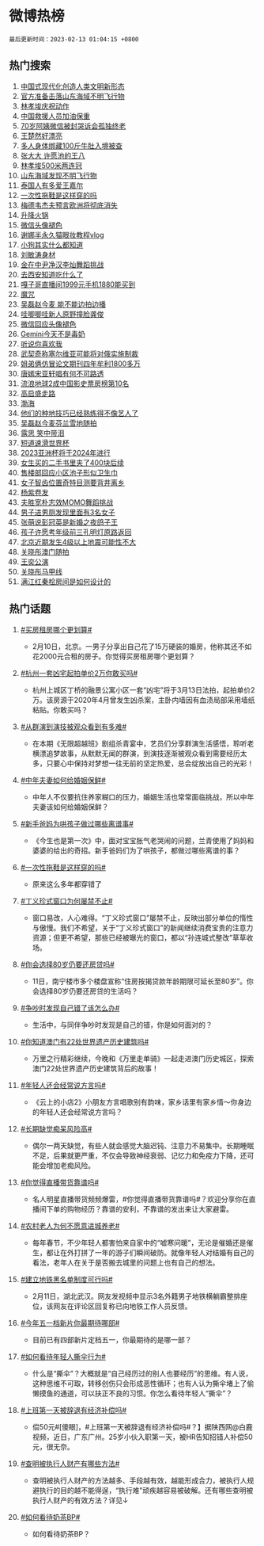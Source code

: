 # 微博热榜

`最后更新时间：2023-02-13 01:04:15 +0800`

## 热门搜索

1. [中国式现代化创造人类文明新形态](https://m.weibo.cn/search?containerid=100103type%3D1%26t%3D10%26q%3D%23%E4%B8%AD%E5%9B%BD%E5%BC%8F%E7%8E%B0%E4%BB%A3%E5%8C%96%E5%88%9B%E9%80%A0%E4%BA%BA%E7%B1%BB%E6%96%87%E6%98%8E%E6%96%B0%E5%BD%A2%E6%80%81%23&stream_entry_id=51&isnewpage=1&extparam=seat%3D1%26c_type%3D51%26stream_entry_id%3D51%26cate%3D10103%26dgr%3D0%26filter_type%3Drealtimehot%26pos%3D0%26display_time%3D1676221453%26pre_seqid%3D16762214539130438616284&luicode=10000011&lfid=106003type%253D25%2526t%253D3%2526disable_hot%253D1%2526filter_type%253Drealtimehot)
1. [官方准备击落山东海域不明飞行物](https://m.weibo.cn/search?containerid=100103type%3D1%26t%3D10%26q%3D%23%E5%AE%98%E6%96%B9%E5%87%86%E5%A4%87%E5%87%BB%E8%90%BD%E5%B1%B1%E4%B8%9C%E6%B5%B7%E5%9F%9F%E4%B8%8D%E6%98%8E%E9%A3%9E%E8%A1%8C%E7%89%A9%23&stream_entry_id=31&isnewpage=1&extparam=seat%3D1%26c_type%3D31%26lcate%3D5001%26cate%3D5001%26dgr%3D0%26filter_type%3Drealtimehot%26flag%3D2%26realpos%3D1%26q%3D%2523%25E5%25AE%2598%25E6%2596%25B9%25E5%2587%2586%25E5%25A4%2587%25E5%2587%25BB%25E8%2590%25BD%25E5%25B1%25B1%25E4%25B8%259C%25E6%25B5%25B7%25E5%259F%259F%25E4%25B8%258D%25E6%2598%258E%25E9%25A3%259E%25E8%25A1%258C%25E7%2589%25A9%2523%26pos%3D0%26stream_entry_id%3D31%26band_rank%3D1%26display_time%3D1676221453%26pre_seqid%3D16762214539130438616284&luicode=10000011&lfid=106003type%253D25%2526t%253D3%2526disable_hot%253D1%2526filter_type%253Drealtimehot)
1. [林孝埈庆祝动作](https://m.weibo.cn/search?containerid=100103type%3D1%26t%3D10%26q%3D%23%E6%9E%97%E5%AD%9D%E5%9F%88%E5%BA%86%E7%A5%9D%E5%8A%A8%E4%BD%9C%23&stream_entry_id=31&isnewpage=1&extparam=seat%3D1%26c_type%3D31%26lcate%3D5001%26cate%3D5001%26dgr%3D0%26filter_type%3Drealtimehot%26flag%3D0%26realpos%3D2%26q%3D%2523%25E6%259E%2597%25E5%25AD%259D%25E5%259F%2588%25E5%25BA%2586%25E7%25A5%259D%25E5%258A%25A8%25E4%25BD%259C%2523%26pos%3D1%26stream_entry_id%3D31%26band_rank%3D2%26display_time%3D1676221453%26pre_seqid%3D16762214539130438616284&luicode=10000011&lfid=106003type%253D25%2526t%253D3%2526disable_hot%253D1%2526filter_type%253Drealtimehot)
1. [中国救援人员加油保重](https://m.weibo.cn/search?containerid=100103type%3D1%26t%3D10%26q%3D%23%E4%B8%AD%E5%9B%BD%E6%95%91%E6%8F%B4%E4%BA%BA%E5%91%98%E5%8A%A0%E6%B2%B9%E4%BF%9D%E9%87%8D%23&stream_entry_id=31&isnewpage=1&extparam=seat%3D1%26c_type%3D31%26lcate%3D5001%26cate%3D5001%26dgr%3D0%26filter_type%3Drealtimehot%26flag%3D0%26realpos%3D3%26q%3D%2523%25E4%25B8%25AD%25E5%259B%25BD%25E6%2595%2591%25E6%258F%25B4%25E4%25BA%25BA%25E5%2591%2598%25E5%258A%25A0%25E6%25B2%25B9%25E4%25BF%259D%25E9%2587%258D%2523%26pos%3D2%26stream_entry_id%3D31%26band_rank%3D3%26display_time%3D1676221453%26pre_seqid%3D16762214539130438616284&luicode=10000011&lfid=106003type%253D25%2526t%253D3%2526disable_hot%253D1%2526filter_type%253Drealtimehot)
1. [70岁阿姨微信被封哭诉会孤独终老](https://m.weibo.cn/search?containerid=100103type%3D1%26t%3D10%26q%3D%2370%E5%B2%81%E9%98%BF%E5%A7%A8%E5%BE%AE%E4%BF%A1%E8%A2%AB%E5%B0%81%E5%93%AD%E8%AF%89%E4%BC%9A%E5%AD%A4%E7%8B%AC%E7%BB%88%E8%80%81%23&stream_entry_id=31&isnewpage=1&extparam=seat%3D1%26c_type%3D31%26lcate%3D5001%26cate%3D5001%26dgr%3D0%26filter_type%3Drealtimehot%26flag%3D2%26realpos%3D4%26q%3D%252370%25E5%25B2%2581%25E9%2598%25BF%25E5%25A7%25A8%25E5%25BE%25AE%25E4%25BF%25A1%25E8%25A2%25AB%25E5%25B0%2581%25E5%2593%25AD%25E8%25AF%2589%25E4%25BC%259A%25E5%25AD%25A4%25E7%258B%25AC%25E7%25BB%2588%25E8%2580%2581%2523%26pos%3D3%26stream_entry_id%3D31%26band_rank%3D4%26display_time%3D1676221453%26pre_seqid%3D16762214539130438616284&luicode=10000011&lfid=106003type%253D25%2526t%253D3%2526disable_hot%253D1%2526filter_type%253Drealtimehot)
1. [王楚然好漂亮](https://m.weibo.cn/search?containerid=100103type%3D1%26t%3D10%26q%3D%E7%8E%8B%E6%A5%9A%E7%84%B6%E5%A5%BD%E6%BC%82%E4%BA%AE&stream_entry_id=31&isnewpage=1&extparam=seat%3D1%26c_type%3D31%26lcate%3D5001%26cate%3D5001%26dgr%3D0%26filter_type%3Drealtimehot%26flag%3D0%26realpos%3D5%26q%3D%25E7%258E%258B%25E6%25A5%259A%25E7%2584%25B6%25E5%25A5%25BD%25E6%25BC%2582%25E4%25BA%25AE%26pos%3D4%26stream_entry_id%3D31%26band_rank%3D5%26display_time%3D1676221453%26pre_seqid%3D16762214539130438616284&luicode=10000011&lfid=106003type%253D25%2526t%253D3%2526disable_hot%253D1%2526filter_type%253Drealtimehot)
1. [多人身体绑藏100斤牛肚入境被查](https://m.weibo.cn/search?containerid=100103type%3D1%26t%3D10%26q%3D%23%E5%A4%9A%E4%BA%BA%E8%BA%AB%E4%BD%93%E7%BB%91%E8%97%8F100%E6%96%A4%E7%89%9B%E8%82%9A%E5%85%A5%E5%A2%83%E8%A2%AB%E6%9F%A5%23&stream_entry_id=31&isnewpage=1&extparam=seat%3D1%26c_type%3D31%26lcate%3D5001%26cate%3D5001%26dgr%3D0%26filter_type%3Drealtimehot%26flag%3D2%26realpos%3D6%26q%3D%2523%25E5%25A4%259A%25E4%25BA%25BA%25E8%25BA%25AB%25E4%25BD%2593%25E7%25BB%2591%25E8%2597%258F100%25E6%2596%25A4%25E7%2589%259B%25E8%2582%259A%25E5%2585%25A5%25E5%25A2%2583%25E8%25A2%25AB%25E6%259F%25A5%2523%26pos%3D5%26stream_entry_id%3D31%26band_rank%3D6%26display_time%3D1676221453%26pre_seqid%3D16762214539130438616284&luicode=10000011&lfid=106003type%253D25%2526t%253D3%2526disable_hot%253D1%2526filter_type%253Drealtimehot)
1. [张大大 许愿池的王八](https://m.weibo.cn/search?containerid=100103type%3D1%26t%3D10%26q%3D%E5%BC%A0%E5%A4%A7%E5%A4%A7+%E8%AE%B8%E6%84%BF%E6%B1%A0%E7%9A%84%E7%8E%8B%E5%85%AB&stream_entry_id=31&isnewpage=1&extparam=seat%3D1%26c_type%3D31%26lcate%3D5001%26cate%3D5001%26dgr%3D0%26filter_type%3Drealtimehot%26flag%3D0%26realpos%3D7%26q%3D%25E5%25BC%25A0%25E5%25A4%25A7%25E5%25A4%25A7%2520%25E8%25AE%25B8%25E6%2584%25BF%25E6%25B1%25A0%25E7%259A%2584%25E7%258E%258B%25E5%2585%25AB%26pos%3D6%26stream_entry_id%3D31%26band_rank%3D7%26display_time%3D1676221453%26pre_seqid%3D16762214539130438616284&luicode=10000011&lfid=106003type%253D25%2526t%253D3%2526disable_hot%253D1%2526filter_type%253Drealtimehot)
1. [林孝埈500米两连冠](https://m.weibo.cn/search?containerid=100103type%3D1%26t%3D10%26q%3D%23%E6%9E%97%E5%AD%9D%E5%9F%88500%E7%B1%B3%E4%B8%A4%E8%BF%9E%E5%86%A0%23&stream_entry_id=31&isnewpage=1&extparam=seat%3D1%26c_type%3D31%26lcate%3D5001%26cate%3D5001%26dgr%3D0%26filter_type%3Drealtimehot%26flag%3D16%26realpos%3D8%26q%3D%2523%25E6%259E%2597%25E5%25AD%259D%25E5%259F%2588500%25E7%25B1%25B3%25E4%25B8%25A4%25E8%25BF%259E%25E5%2586%25A0%2523%26pos%3D7%26stream_entry_id%3D31%26band_rank%3D8%26display_time%3D1676221453%26pre_seqid%3D16762214539130438616284&luicode=10000011&lfid=106003type%253D25%2526t%253D3%2526disable_hot%253D1%2526filter_type%253Drealtimehot)
1. [山东海域发现不明飞行物](https://m.weibo.cn/search?containerid=100103type%3D1%26t%3D10%26q%3D%23%E5%B1%B1%E4%B8%9C%E6%B5%B7%E5%9F%9F%E5%8F%91%E7%8E%B0%E4%B8%8D%E6%98%8E%E9%A3%9E%E8%A1%8C%E7%89%A9%23&stream_entry_id=31&isnewpage=1&extparam=seat%3D1%26c_type%3D31%26lcate%3D5001%26cate%3D5001%26dgr%3D0%26filter_type%3Drealtimehot%26flag%3D16%26realpos%3D9%26q%3D%2523%25E5%25B1%25B1%25E4%25B8%259C%25E6%25B5%25B7%25E5%259F%259F%25E5%258F%2591%25E7%258E%25B0%25E4%25B8%258D%25E6%2598%258E%25E9%25A3%259E%25E8%25A1%258C%25E7%2589%25A9%2523%26pos%3D8%26stream_entry_id%3D31%26band_rank%3D9%26display_time%3D1676221453%26pre_seqid%3D16762214539130438616284&luicode=10000011&lfid=106003type%253D25%2526t%253D3%2526disable_hot%253D1%2526filter_type%253Drealtimehot)
1. [泰国人有多爱王嘉尔](https://m.weibo.cn/search?containerid=100103type%3D1%26t%3D10%26q%3D%23%E6%B3%B0%E5%9B%BD%E4%BA%BA%E6%9C%89%E5%A4%9A%E7%88%B1%E7%8E%8B%E5%98%89%E5%B0%94%23&stream_entry_id=31&isnewpage=1&extparam=seat%3D1%26c_type%3D31%26lcate%3D5001%26cate%3D5001%26dgr%3D0%26filter_type%3Drealtimehot%26flag%3D0%26realpos%3D10%26q%3D%2523%25E6%25B3%25B0%25E5%259B%25BD%25E4%25BA%25BA%25E6%259C%2589%25E5%25A4%259A%25E7%2588%25B1%25E7%258E%258B%25E5%2598%2589%25E5%25B0%2594%2523%26pos%3D9%26stream_entry_id%3D31%26band_rank%3D10%26display_time%3D1676221453%26pre_seqid%3D16762214539130438616284&luicode=10000011&lfid=106003type%253D25%2526t%253D3%2526disable_hot%253D1%2526filter_type%253Drealtimehot)
1. [一次性拖鞋是这样穿的吗](https://m.weibo.cn/search?containerid=100103type%3D1%26t%3D10%26q%3D%23%E4%B8%80%E6%AC%A1%E6%80%A7%E6%8B%96%E9%9E%8B%E6%98%AF%E8%BF%99%E6%A0%B7%E7%A9%BF%E7%9A%84%E5%90%97%23&stream_entry_id=31&isnewpage=1&extparam=seat%3D1%26c_type%3D31%26lcate%3D5001%26cate%3D5001%26dgr%3D0%26filter_type%3Drealtimehot%26flag%3D1%26realpos%3D11%26q%3D%2523%25E4%25B8%2580%25E6%25AC%25A1%25E6%2580%25A7%25E6%258B%2596%25E9%259E%258B%25E6%2598%25AF%25E8%25BF%2599%25E6%25A0%25B7%25E7%25A9%25BF%25E7%259A%2584%25E5%2590%2597%2523%26pos%3D10%26stream_entry_id%3D31%26band_rank%3D11%26display_time%3D1676221453%26pre_seqid%3D16762214539130438616284&luicode=10000011&lfid=106003type%253D25%2526t%253D3%2526disable_hot%253D1%2526filter_type%253Drealtimehot)
1. [梅德韦杰夫预言欧洲将彻底消失](https://m.weibo.cn/search?containerid=100103type%3D1%26t%3D10%26q%3D%23%E6%A2%85%E5%BE%B7%E9%9F%A6%E6%9D%B0%E5%A4%AB%E9%A2%84%E8%A8%80%E6%AC%A7%E6%B4%B2%E5%B0%86%E5%BD%BB%E5%BA%95%E6%B6%88%E5%A4%B1%23&stream_entry_id=31&isnewpage=1&extparam=seat%3D1%26c_type%3D31%26lcate%3D5001%26cate%3D5001%26dgr%3D0%26filter_type%3Drealtimehot%26flag%3D0%26realpos%3D12%26q%3D%2523%25E6%25A2%2585%25E5%25BE%25B7%25E9%259F%25A6%25E6%259D%25B0%25E5%25A4%25AB%25E9%25A2%2584%25E8%25A8%2580%25E6%25AC%25A7%25E6%25B4%25B2%25E5%25B0%2586%25E5%25BD%25BB%25E5%25BA%2595%25E6%25B6%2588%25E5%25A4%25B1%2523%26pos%3D11%26stream_entry_id%3D31%26band_rank%3D12%26display_time%3D1676221453%26pre_seqid%3D16762214539130438616284&luicode=10000011&lfid=106003type%253D25%2526t%253D3%2526disable_hot%253D1%2526filter_type%253Drealtimehot)
1. [升降火锅](https://m.weibo.cn/search?containerid=100103type%3D1%26t%3D10%26q%3D%E5%8D%87%E9%99%8D%E7%81%AB%E9%94%85&stream_entry_id=31&isnewpage=1&extparam=seat%3D1%26c_type%3D31%26lcate%3D5001%26cate%3D5001%26dgr%3D0%26filter_type%3Drealtimehot%26flag%3D0%26realpos%3D13%26q%3D%25E5%258D%2587%25E9%2599%258D%25E7%2581%25AB%25E9%2594%2585%26pos%3D12%26stream_entry_id%3D31%26band_rank%3D13%26display_time%3D1676221453%26pre_seqid%3D16762214539130438616284&luicode=10000011&lfid=106003type%253D25%2526t%253D3%2526disable_hot%253D1%2526filter_type%253Drealtimehot)
1. [微信头像褪色](https://m.weibo.cn/search?containerid=100103type%3D1%26t%3D10%26q%3D%23%E5%BE%AE%E4%BF%A1%E5%A4%B4%E5%83%8F%E8%A4%AA%E8%89%B2%23&stream_entry_id=31&isnewpage=1&extparam=seat%3D1%26c_type%3D31%26lcate%3D5001%26cate%3D5001%26dgr%3D0%26filter_type%3Drealtimehot%26flag%3D2%26realpos%3D14%26q%3D%2523%25E5%25BE%25AE%25E4%25BF%25A1%25E5%25A4%25B4%25E5%2583%258F%25E8%25A4%25AA%25E8%2589%25B2%2523%26pos%3D13%26stream_entry_id%3D31%26band_rank%3D14%26display_time%3D1676221453%26pre_seqid%3D16762214539130438616284&luicode=10000011&lfid=106003type%253D25%2526t%253D3%2526disable_hot%253D1%2526filter_type%253Drealtimehot)
1. [谢娜半永久猫眼妆教程vlog](https://m.weibo.cn/search?containerid=100103type%3D1%26t%3D10%26q%3D%23%E8%B0%A2%E5%A8%9C%E5%8D%8A%E6%B0%B8%E4%B9%85%E7%8C%AB%E7%9C%BC%E5%A6%86%E6%95%99%E7%A8%8Bvlog%23&stream_entry_id=31&isnewpage=1&extparam=seat%3D1%26c_type%3D31%26lcate%3D5001%26cate%3D5001%26dgr%3D0%26filter_type%3Drealtimehot%26flag%3D0%26realpos%3D15%26q%3D%2523%25E8%25B0%25A2%25E5%25A8%259C%25E5%258D%258A%25E6%25B0%25B8%25E4%25B9%2585%25E7%258C%25AB%25E7%259C%25BC%25E5%25A6%2586%25E6%2595%2599%25E7%25A8%258Bvlog%2523%26pos%3D14%26stream_entry_id%3D31%26band_rank%3D15%26display_time%3D1676221453%26pre_seqid%3D16762214539130438616284&luicode=10000011&lfid=106003type%253D25%2526t%253D3%2526disable_hot%253D1%2526filter_type%253Drealtimehot)
1. [小狗其实什么都知道](https://m.weibo.cn/search?containerid=100103type%3D1%26t%3D10%26q%3D%23%E5%B0%8F%E7%8B%97%E5%85%B6%E5%AE%9E%E4%BB%80%E4%B9%88%E9%83%BD%E7%9F%A5%E9%81%93%23&stream_entry_id=31&isnewpage=1&extparam=seat%3D1%26c_type%3D31%26lcate%3D5001%26cate%3D5001%26dgr%3D0%26filter_type%3Drealtimehot%26flag%3D0%26realpos%3D16%26q%3D%2523%25E5%25B0%258F%25E7%258B%2597%25E5%2585%25B6%25E5%25AE%259E%25E4%25BB%2580%25E4%25B9%2588%25E9%2583%25BD%25E7%259F%25A5%25E9%2581%2593%2523%26pos%3D15%26stream_entry_id%3D31%26band_rank%3D16%26display_time%3D1676221453%26pre_seqid%3D16762214539130438616284&luicode=10000011&lfid=106003type%253D25%2526t%253D3%2526disable_hot%253D1%2526filter_type%253Drealtimehot)
1. [刘敏涛身材](https://m.weibo.cn/search?containerid=100103type%3D1%26t%3D10%26q%3D%23%E5%88%98%E6%95%8F%E6%B6%9B%E8%BA%AB%E6%9D%90%23&stream_entry_id=31&isnewpage=1&extparam=seat%3D1%26c_type%3D31%26lcate%3D5001%26cate%3D5001%26dgr%3D0%26filter_type%3Drealtimehot%26flag%3D0%26realpos%3D17%26q%3D%2523%25E5%2588%2598%25E6%2595%258F%25E6%25B6%259B%25E8%25BA%25AB%25E6%259D%2590%2523%26pos%3D16%26stream_entry_id%3D31%26band_rank%3D17%26display_time%3D1676221453%26pre_seqid%3D16762214539130438616284&luicode=10000011&lfid=106003type%253D25%2526t%253D3%2526disable_hot%253D1%2526filter_type%253Drealtimehot)
1. [金在中尹净汉李灿舞蹈挑战](https://m.weibo.cn/search?containerid=100103type%3D1%26t%3D10%26q%3D%23%E9%87%91%E5%9C%A8%E4%B8%AD%E5%B0%B9%E5%87%80%E6%B1%89%E6%9D%8E%E7%81%BF%E8%88%9E%E8%B9%88%E6%8C%91%E6%88%98%23&stream_entry_id=31&isnewpage=1&extparam=seat%3D1%26c_type%3D31%26lcate%3D5001%26cate%3D5001%26dgr%3D0%26filter_type%3Drealtimehot%26flag%3D1%26realpos%3D18%26q%3D%2523%25E9%2587%2591%25E5%259C%25A8%25E4%25B8%25AD%25E5%25B0%25B9%25E5%2587%2580%25E6%25B1%2589%25E6%259D%258E%25E7%2581%25BF%25E8%2588%259E%25E8%25B9%2588%25E6%258C%2591%25E6%2588%2598%2523%26pos%3D17%26stream_entry_id%3D31%26band_rank%3D18%26display_time%3D1676221453%26pre_seqid%3D16762214539130438616284&luicode=10000011&lfid=106003type%253D25%2526t%253D3%2526disable_hot%253D1%2526filter_type%253Drealtimehot)
1. [去西安知道吃什么了](https://m.weibo.cn/search?containerid=100103type%3D1%26t%3D10%26q%3D%23%E5%8E%BB%E8%A5%BF%E5%AE%89%E7%9F%A5%E9%81%93%E5%90%83%E4%BB%80%E4%B9%88%E4%BA%86%23&stream_entry_id=31&isnewpage=1&extparam=seat%3D1%26c_type%3D31%26lcate%3D5001%26cate%3D5001%26dgr%3D0%26filter_type%3Drealtimehot%26flag%3D0%26realpos%3D19%26q%3D%2523%25E5%258E%25BB%25E8%25A5%25BF%25E5%25AE%2589%25E7%259F%25A5%25E9%2581%2593%25E5%2590%2583%25E4%25BB%2580%25E4%25B9%2588%25E4%25BA%2586%2523%26pos%3D18%26stream_entry_id%3D31%26band_rank%3D19%26display_time%3D1676221453%26pre_seqid%3D16762214539130438616284&luicode=10000011&lfid=106003type%253D25%2526t%253D3%2526disable_hot%253D1%2526filter_type%253Drealtimehot)
1. [嘎子哥直播间1999元手机1880能买到](https://m.weibo.cn/search?containerid=100103type%3D1%26t%3D10%26q%3D%23%E5%98%8E%E5%AD%90%E5%93%A5%E7%9B%B4%E6%92%AD%E9%97%B41999%E5%85%83%E6%89%8B%E6%9C%BA1880%E8%83%BD%E4%B9%B0%E5%88%B0%23&stream_entry_id=31&isnewpage=1&extparam=seat%3D1%26c_type%3D31%26lcate%3D5001%26cate%3D5001%26dgr%3D0%26filter_type%3Drealtimehot%26flag%3D0%26realpos%3D20%26q%3D%2523%25E5%2598%258E%25E5%25AD%2590%25E5%2593%25A5%25E7%259B%25B4%25E6%2592%25AD%25E9%2597%25B41999%25E5%2585%2583%25E6%2589%258B%25E6%259C%25BA1880%25E8%2583%25BD%25E4%25B9%25B0%25E5%2588%25B0%2523%26pos%3D19%26stream_entry_id%3D31%26band_rank%3D20%26display_time%3D1676221453%26pre_seqid%3D16762214539130438616284&luicode=10000011&lfid=106003type%253D25%2526t%253D3%2526disable_hot%253D1%2526filter_type%253Drealtimehot)
1. [魔咒](https://m.weibo.cn/search?containerid=100103type%3D1%26t%3D10%26q%3D%E9%AD%94%E5%92%92&stream_entry_id=31&isnewpage=1&extparam=seat%3D1%26c_type%3D31%26lcate%3D5001%26cate%3D5001%26dgr%3D0%26filter_type%3Drealtimehot%26flag%3D1%26realpos%3D21%26q%3D%25E9%25AD%2594%25E5%2592%2592%26pos%3D20%26stream_entry_id%3D31%26band_rank%3D21%26display_time%3D1676221453%26pre_seqid%3D16762214539130438616284&luicode=10000011&lfid=106003type%253D25%2526t%253D3%2526disable_hot%253D1%2526filter_type%253Drealtimehot)
1. [吴磊赵今麦 能不能边拍边播](https://m.weibo.cn/search?containerid=100103type%3D1%26t%3D10%26q%3D%E5%90%B4%E7%A3%8A%E8%B5%B5%E4%BB%8A%E9%BA%A6+%E8%83%BD%E4%B8%8D%E8%83%BD%E8%BE%B9%E6%8B%8D%E8%BE%B9%E6%92%AD&stream_entry_id=31&isnewpage=1&extparam=seat%3D1%26c_type%3D31%26lcate%3D5001%26cate%3D5001%26dgr%3D0%26filter_type%3Drealtimehot%26flag%3D0%26realpos%3D22%26q%3D%25E5%2590%25B4%25E7%25A3%258A%25E8%25B5%25B5%25E4%25BB%258A%25E9%25BA%25A6%2520%25E8%2583%25BD%25E4%25B8%258D%25E8%2583%25BD%25E8%25BE%25B9%25E6%258B%258D%25E8%25BE%25B9%25E6%2592%25AD%26pos%3D21%26stream_entry_id%3D31%26band_rank%3D22%26display_time%3D1676221453%26pre_seqid%3D16762214539130438616284&luicode=10000011&lfid=106003type%253D25%2526t%253D3%2526disable_hot%253D1%2526filter_type%253Drealtimehot)
1. [哇唧唧哇新人原野撞脸龚俊](https://m.weibo.cn/search?containerid=100103type%3D1%26t%3D10%26q%3D%23%E5%93%87%E5%94%A7%E5%94%A7%E5%93%87%E6%96%B0%E4%BA%BA%E5%8E%9F%E9%87%8E%E6%92%9E%E8%84%B8%E9%BE%9A%E4%BF%8A%23&stream_entry_id=31&isnewpage=1&extparam=seat%3D1%26c_type%3D31%26lcate%3D5001%26cate%3D5001%26dgr%3D0%26filter_type%3Drealtimehot%26flag%3D0%26realpos%3D23%26q%3D%2523%25E5%2593%2587%25E5%2594%25A7%25E5%2594%25A7%25E5%2593%2587%25E6%2596%25B0%25E4%25BA%25BA%25E5%258E%259F%25E9%2587%258E%25E6%2592%259E%25E8%2584%25B8%25E9%25BE%259A%25E4%25BF%258A%2523%26pos%3D22%26stream_entry_id%3D31%26band_rank%3D23%26display_time%3D1676221453%26pre_seqid%3D16762214539130438616284&luicode=10000011&lfid=106003type%253D25%2526t%253D3%2526disable_hot%253D1%2526filter_type%253Drealtimehot)
1. [微信回应头像褪色](https://m.weibo.cn/search?containerid=100103type%3D1%26t%3D10%26q%3D%23%E5%BE%AE%E4%BF%A1%E5%9B%9E%E5%BA%94%E5%A4%B4%E5%83%8F%E8%A4%AA%E8%89%B2%23&stream_entry_id=31&isnewpage=1&extparam=seat%3D1%26c_type%3D31%26lcate%3D5001%26cate%3D5001%26dgr%3D0%26filter_type%3Drealtimehot%26flag%3D0%26realpos%3D24%26q%3D%2523%25E5%25BE%25AE%25E4%25BF%25A1%25E5%259B%259E%25E5%25BA%2594%25E5%25A4%25B4%25E5%2583%258F%25E8%25A4%25AA%25E8%2589%25B2%2523%26pos%3D23%26stream_entry_id%3D31%26band_rank%3D24%26display_time%3D1676221453%26pre_seqid%3D16762214539130438616284&luicode=10000011&lfid=106003type%253D25%2526t%253D3%2526disable_hot%253D1%2526filter_type%253Drealtimehot)
1. [Gemini今天不是毒奶](https://m.weibo.cn/search?containerid=100103type%3D1%26t%3D10%26q%3D%23Gemini%E4%BB%8A%E5%A4%A9%E4%B8%8D%E6%98%AF%E6%AF%92%E5%A5%B6%23&stream_entry_id=31&isnewpage=1&extparam=seat%3D1%26c_type%3D31%26lcate%3D5001%26cate%3D5001%26dgr%3D0%26filter_type%3Drealtimehot%26flag%3D1%26realpos%3D25%26q%3D%2523Gemini%25E4%25BB%258A%25E5%25A4%25A9%25E4%25B8%258D%25E6%2598%25AF%25E6%25AF%2592%25E5%25A5%25B6%2523%26pos%3D24%26stream_entry_id%3D31%26band_rank%3D25%26display_time%3D1676221453%26pre_seqid%3D16762214539130438616284&luicode=10000011&lfid=106003type%253D25%2526t%253D3%2526disable_hot%253D1%2526filter_type%253Drealtimehot)
1. [听说你喜欢我](https://m.weibo.cn/search?containerid=100103type%3D1%26t%3D10%26q%3D%E5%90%AC%E8%AF%B4%E4%BD%A0%E5%96%9C%E6%AC%A2%E6%88%91&stream_entry_id=31&isnewpage=1&extparam=seat%3D1%26c_type%3D31%26lcate%3D5001%26cate%3D5001%26dgr%3D0%26filter_type%3Drealtimehot%26flag%3D0%26realpos%3D26%26q%3D%25E5%2590%25AC%25E8%25AF%25B4%25E4%25BD%25A0%25E5%2596%259C%25E6%25AC%25A2%25E6%2588%2591%26pos%3D25%26stream_entry_id%3D31%26band_rank%3D26%26display_time%3D1676221453%26pre_seqid%3D16762214539130438616284&luicode=10000011&lfid=106003type%253D25%2526t%253D3%2526disable_hot%253D1%2526filter_type%253Drealtimehot)
1. [武契奇称塞尔维亚可能将对俄实施制裁](https://m.weibo.cn/search?containerid=100103type%3D1%26t%3D10%26q%3D%23%E6%AD%A6%E5%A5%91%E5%A5%87%E7%A7%B0%E5%A1%9E%E5%B0%94%E7%BB%B4%E4%BA%9A%E5%8F%AF%E8%83%BD%E5%B0%86%E5%AF%B9%E4%BF%84%E5%AE%9E%E6%96%BD%E5%88%B6%E8%A3%81%23&stream_entry_id=31&isnewpage=1&extparam=seat%3D1%26c_type%3D31%26lcate%3D5001%26cate%3D5001%26dgr%3D0%26filter_type%3Drealtimehot%26flag%3D0%26realpos%3D27%26q%3D%2523%25E6%25AD%25A6%25E5%25A5%2591%25E5%25A5%2587%25E7%25A7%25B0%25E5%25A1%259E%25E5%25B0%2594%25E7%25BB%25B4%25E4%25BA%259A%25E5%258F%25AF%25E8%2583%25BD%25E5%25B0%2586%25E5%25AF%25B9%25E4%25BF%2584%25E5%25AE%259E%25E6%2596%25BD%25E5%2588%25B6%25E8%25A3%2581%2523%26pos%3D26%26stream_entry_id%3D31%26band_rank%3D27%26display_time%3D1676221453%26pre_seqid%3D16762214539130438616284&luicode=10000011&lfid=106003type%253D25%2526t%253D3%2526disable_hot%253D1%2526filter_type%253Drealtimehot)
1. [姐弟俩仿冒论文期刊四年牟利1800多万](https://m.weibo.cn/search?containerid=100103type%3D1%26t%3D10%26q%3D%23%E5%A7%90%E5%BC%9F%E4%BF%A9%E4%BB%BF%E5%86%92%E8%AE%BA%E6%96%87%E6%9C%9F%E5%88%8A%E5%9B%9B%E5%B9%B4%E7%89%9F%E5%88%A91800%E5%A4%9A%E4%B8%87%23&stream_entry_id=31&isnewpage=1&extparam=seat%3D1%26c_type%3D31%26lcate%3D5001%26cate%3D5001%26dgr%3D0%26filter_type%3Drealtimehot%26flag%3D0%26realpos%3D28%26q%3D%2523%25E5%25A7%2590%25E5%25BC%259F%25E4%25BF%25A9%25E4%25BB%25BF%25E5%2586%2592%25E8%25AE%25BA%25E6%2596%2587%25E6%259C%259F%25E5%2588%258A%25E5%259B%259B%25E5%25B9%25B4%25E7%2589%259F%25E5%2588%25A91800%25E5%25A4%259A%25E4%25B8%2587%2523%26pos%3D27%26stream_entry_id%3D31%26band_rank%3D28%26display_time%3D1676221453%26pre_seqid%3D16762214539130438616284&luicode=10000011&lfid=106003type%253D25%2526t%253D3%2526disable_hot%253D1%2526filter_type%253Drealtimehot)
1. [唐嫣宋亚轩唱有何不可路透](https://m.weibo.cn/search?containerid=100103type%3D1%26t%3D10%26q%3D%23%E5%94%90%E5%AB%A3%E5%AE%8B%E4%BA%9A%E8%BD%A9%E5%94%B1%E6%9C%89%E4%BD%95%E4%B8%8D%E5%8F%AF%E8%B7%AF%E9%80%8F%23&stream_entry_id=31&isnewpage=1&extparam=seat%3D1%26c_type%3D31%26lcate%3D5001%26cate%3D5001%26dgr%3D0%26filter_type%3Drealtimehot%26flag%3D0%26realpos%3D29%26q%3D%2523%25E5%2594%2590%25E5%25AB%25A3%25E5%25AE%258B%25E4%25BA%259A%25E8%25BD%25A9%25E5%2594%25B1%25E6%259C%2589%25E4%25BD%2595%25E4%25B8%258D%25E5%258F%25AF%25E8%25B7%25AF%25E9%2580%258F%2523%26pos%3D28%26stream_entry_id%3D31%26band_rank%3D29%26display_time%3D1676221453%26pre_seqid%3D16762214539130438616284&luicode=10000011&lfid=106003type%253D25%2526t%253D3%2526disable_hot%253D1%2526filter_type%253Drealtimehot)
1. [流浪地球2成中国影史票房榜第10名](https://m.weibo.cn/search?containerid=100103type%3D1%26t%3D10%26q%3D%23%E6%B5%81%E6%B5%AA%E5%9C%B0%E7%90%832%E6%88%90%E4%B8%AD%E5%9B%BD%E5%BD%B1%E5%8F%B2%E7%A5%A8%E6%88%BF%E6%A6%9C%E7%AC%AC10%E5%90%8D%23&stream_entry_id=31&isnewpage=1&extparam=seat%3D1%26c_type%3D31%26lcate%3D5001%26cate%3D5001%26dgr%3D0%26filter_type%3Drealtimehot%26flag%3D0%26realpos%3D30%26q%3D%2523%25E6%25B5%2581%25E6%25B5%25AA%25E5%259C%25B0%25E7%2590%25832%25E6%2588%2590%25E4%25B8%25AD%25E5%259B%25BD%25E5%25BD%25B1%25E5%258F%25B2%25E7%25A5%25A8%25E6%2588%25BF%25E6%25A6%259C%25E7%25AC%25AC10%25E5%2590%258D%2523%26pos%3D29%26stream_entry_id%3D31%26band_rank%3D30%26display_time%3D1676221453%26pre_seqid%3D16762214539130438616284&luicode=10000011&lfid=106003type%253D25%2526t%253D3%2526disable_hot%253D1%2526filter_type%253Drealtimehot)
1. [高启盛走路](https://m.weibo.cn/search?containerid=100103type%3D1%26t%3D10%26q%3D%23%E9%AB%98%E5%90%AF%E7%9B%9B%E8%B5%B0%E8%B7%AF%23&stream_entry_id=31&isnewpage=1&extparam=seat%3D1%26c_type%3D31%26lcate%3D5001%26cate%3D5001%26dgr%3D0%26filter_type%3Drealtimehot%26flag%3D0%26realpos%3D31%26q%3D%2523%25E9%25AB%2598%25E5%2590%25AF%25E7%259B%259B%25E8%25B5%25B0%25E8%25B7%25AF%2523%26pos%3D30%26stream_entry_id%3D31%26band_rank%3D31%26display_time%3D1676221453%26pre_seqid%3D16762214539130438616284&luicode=10000011&lfid=106003type%253D25%2526t%253D3%2526disable_hot%253D1%2526filter_type%253Drealtimehot)
1. [渤海](https://m.weibo.cn/search?containerid=100103type%3D1%26t%3D10%26q%3D%23%E6%B8%A4%E6%B5%B7%23&stream_entry_id=31&isnewpage=1&extparam=seat%3D1%26c_type%3D31%26lcate%3D5001%26cate%3D5001%26dgr%3D0%26filter_type%3Drealtimehot%26flag%3D0%26realpos%3D32%26q%3D%2523%25E6%25B8%25A4%25E6%25B5%25B7%2523%26pos%3D31%26stream_entry_id%3D31%26band_rank%3D32%26display_time%3D1676221453%26pre_seqid%3D16762214539130438616284&luicode=10000011&lfid=106003type%253D25%2526t%253D3%2526disable_hot%253D1%2526filter_type%253Drealtimehot)
1. [他们的种地技巧已经熟练得不像艺人了](https://m.weibo.cn/search?containerid=100103type%3D1%26t%3D10%26q%3D%23%E4%BB%96%E4%BB%AC%E7%9A%84%E7%A7%8D%E5%9C%B0%E6%8A%80%E5%B7%A7%E5%B7%B2%E7%BB%8F%E7%86%9F%E7%BB%83%E5%BE%97%E4%B8%8D%E5%83%8F%E8%89%BA%E4%BA%BA%E4%BA%86%23&stream_entry_id=31&isnewpage=1&extparam=seat%3D1%26c_type%3D31%26lcate%3D5001%26cate%3D5001%26dgr%3D0%26filter_type%3Drealtimehot%26flag%3D0%26realpos%3D33%26q%3D%2523%25E4%25BB%2596%25E4%25BB%25AC%25E7%259A%2584%25E7%25A7%258D%25E5%259C%25B0%25E6%258A%2580%25E5%25B7%25A7%25E5%25B7%25B2%25E7%25BB%258F%25E7%2586%259F%25E7%25BB%2583%25E5%25BE%2597%25E4%25B8%258D%25E5%2583%258F%25E8%2589%25BA%25E4%25BA%25BA%25E4%25BA%2586%2523%26pos%3D32%26stream_entry_id%3D31%26band_rank%3D33%26display_time%3D1676221453%26pre_seqid%3D16762214539130438616284&luicode=10000011&lfid=106003type%253D25%2526t%253D3%2526disable_hot%253D1%2526filter_type%253Drealtimehot)
1. [吴磊赵今麦芬兰雪地随拍](https://m.weibo.cn/search?containerid=100103type%3D1%26t%3D10%26q%3D%23%E5%90%B4%E7%A3%8A%E8%B5%B5%E4%BB%8A%E9%BA%A6%E8%8A%AC%E5%85%B0%E9%9B%AA%E5%9C%B0%E9%9A%8F%E6%8B%8D%23&stream_entry_id=31&isnewpage=1&extparam=seat%3D1%26c_type%3D31%26lcate%3D5001%26cate%3D5001%26dgr%3D0%26filter_type%3Drealtimehot%26flag%3D0%26realpos%3D34%26q%3D%2523%25E5%2590%25B4%25E7%25A3%258A%25E8%25B5%25B5%25E4%25BB%258A%25E9%25BA%25A6%25E8%258A%25AC%25E5%2585%25B0%25E9%259B%25AA%25E5%259C%25B0%25E9%259A%258F%25E6%258B%258D%2523%26pos%3D33%26stream_entry_id%3D31%26band_rank%3D34%26display_time%3D1676221453%26pre_seqid%3D16762214539130438616284&luicode=10000011&lfid=106003type%253D25%2526t%253D3%2526disable_hot%253D1%2526filter_type%253Drealtimehot)
1. [露思 笑中带泪](https://m.weibo.cn/search?containerid=100103type%3D1%26t%3D10%26q%3D%E9%9C%B2%E6%80%9D+%E7%AC%91%E4%B8%AD%E5%B8%A6%E6%B3%AA&stream_entry_id=31&isnewpage=1&extparam=seat%3D1%26c_type%3D31%26lcate%3D5001%26cate%3D5001%26dgr%3D0%26filter_type%3Drealtimehot%26flag%3D0%26realpos%3D35%26q%3D%25E9%259C%25B2%25E6%2580%259D%2520%25E7%25AC%2591%25E4%25B8%25AD%25E5%25B8%25A6%25E6%25B3%25AA%26pos%3D34%26stream_entry_id%3D31%26band_rank%3D35%26display_time%3D1676221453%26pre_seqid%3D16762214539130438616284&luicode=10000011&lfid=106003type%253D25%2526t%253D3%2526disable_hot%253D1%2526filter_type%253Drealtimehot)
1. [短道速滑世界杯](https://m.weibo.cn/search?containerid=100103type%3D1%26t%3D10%26q%3D%23%E7%9F%AD%E9%81%93%E9%80%9F%E6%BB%91%E4%B8%96%E7%95%8C%E6%9D%AF%23&stream_entry_id=31&isnewpage=1&extparam=seat%3D1%26c_type%3D31%26lcate%3D5001%26cate%3D5001%26dgr%3D0%26filter_type%3Drealtimehot%26flag%3D0%26realpos%3D36%26q%3D%2523%25E7%259F%25AD%25E9%2581%2593%25E9%2580%259F%25E6%25BB%2591%25E4%25B8%2596%25E7%2595%258C%25E6%259D%25AF%2523%26pos%3D35%26stream_entry_id%3D31%26band_rank%3D36%26display_time%3D1676221453%26pre_seqid%3D16762214539130438616284&luicode=10000011&lfid=106003type%253D25%2526t%253D3%2526disable_hot%253D1%2526filter_type%253Drealtimehot)
1. [2023亚洲杯将于2024年进行](https://m.weibo.cn/search?containerid=100103type%3D1%26t%3D10%26q%3D%232023%E4%BA%9A%E6%B4%B2%E6%9D%AF%E5%B0%86%E4%BA%8E2024%E5%B9%B4%E8%BF%9B%E8%A1%8C%23&stream_entry_id=31&isnewpage=1&extparam=seat%3D1%26c_type%3D31%26lcate%3D5001%26cate%3D5001%26dgr%3D0%26filter_type%3Drealtimehot%26flag%3D0%26realpos%3D37%26q%3D%25232023%25E4%25BA%259A%25E6%25B4%25B2%25E6%259D%25AF%25E5%25B0%2586%25E4%25BA%258E2024%25E5%25B9%25B4%25E8%25BF%259B%25E8%25A1%258C%2523%26pos%3D36%26stream_entry_id%3D31%26band_rank%3D37%26display_time%3D1676221453%26pre_seqid%3D16762214539130438616284&luicode=10000011&lfid=106003type%253D25%2526t%253D3%2526disable_hot%253D1%2526filter_type%253Drealtimehot)
1. [女生买的二手书里夹了400块后续](https://m.weibo.cn/search?containerid=100103type%3D1%26t%3D10%26q%3D%23%E5%A5%B3%E7%94%9F%E4%B9%B0%E7%9A%84%E4%BA%8C%E6%89%8B%E4%B9%A6%E9%87%8C%E5%A4%B9%E4%BA%86400%E5%9D%97%E5%90%8E%E7%BB%AD%23&stream_entry_id=31&isnewpage=1&extparam=seat%3D1%26c_type%3D31%26lcate%3D5001%26cate%3D5001%26dgr%3D0%26filter_type%3Drealtimehot%26flag%3D0%26realpos%3D38%26q%3D%2523%25E5%25A5%25B3%25E7%2594%259F%25E4%25B9%25B0%25E7%259A%2584%25E4%25BA%258C%25E6%2589%258B%25E4%25B9%25A6%25E9%2587%258C%25E5%25A4%25B9%25E4%25BA%2586400%25E5%259D%2597%25E5%2590%258E%25E7%25BB%25AD%2523%26pos%3D37%26stream_entry_id%3D31%26band_rank%3D38%26display_time%3D1676221453%26pre_seqid%3D16762214539130438616284&luicode=10000011&lfid=106003type%253D25%2526t%253D3%2526disable_hot%253D1%2526filter_type%253Drealtimehot)
1. [售楼部回应小区池子形似卫生巾](https://m.weibo.cn/search?containerid=100103type%3D1%26t%3D10%26q%3D%23%E5%94%AE%E6%A5%BC%E9%83%A8%E5%9B%9E%E5%BA%94%E5%B0%8F%E5%8C%BA%E6%B1%A0%E5%AD%90%E5%BD%A2%E4%BC%BC%E5%8D%AB%E7%94%9F%E5%B7%BE%23&stream_entry_id=31&isnewpage=1&extparam=seat%3D1%26c_type%3D31%26lcate%3D5001%26cate%3D5001%26dgr%3D0%26filter_type%3Drealtimehot%26flag%3D0%26realpos%3D39%26q%3D%2523%25E5%2594%25AE%25E6%25A5%25BC%25E9%2583%25A8%25E5%259B%259E%25E5%25BA%2594%25E5%25B0%258F%25E5%258C%25BA%25E6%25B1%25A0%25E5%25AD%2590%25E5%25BD%25A2%25E4%25BC%25BC%25E5%258D%25AB%25E7%2594%259F%25E5%25B7%25BE%2523%26pos%3D38%26stream_entry_id%3D31%26band_rank%3D39%26display_time%3D1676221453%26pre_seqid%3D16762214539130438616284&luicode=10000011&lfid=106003type%253D25%2526t%253D3%2526disable_hot%253D1%2526filter_type%253Drealtimehot)
1. [女子智齿位置奇特目测要背井离乡](https://m.weibo.cn/search?containerid=100103type%3D1%26t%3D10%26q%3D%23%E5%A5%B3%E5%AD%90%E6%99%BA%E9%BD%BF%E4%BD%8D%E7%BD%AE%E5%A5%87%E7%89%B9%E7%9B%AE%E6%B5%8B%E8%A6%81%E8%83%8C%E4%BA%95%E7%A6%BB%E4%B9%A1%23&stream_entry_id=31&isnewpage=1&extparam=seat%3D1%26c_type%3D31%26lcate%3D5001%26cate%3D5001%26dgr%3D0%26filter_type%3Drealtimehot%26flag%3D0%26realpos%3D40%26q%3D%2523%25E5%25A5%25B3%25E5%25AD%2590%25E6%2599%25BA%25E9%25BD%25BF%25E4%25BD%258D%25E7%25BD%25AE%25E5%25A5%2587%25E7%2589%25B9%25E7%259B%25AE%25E6%25B5%258B%25E8%25A6%2581%25E8%2583%258C%25E4%25BA%2595%25E7%25A6%25BB%25E4%25B9%25A1%2523%26pos%3D39%26stream_entry_id%3D31%26band_rank%3D40%26display_time%3D1676221453%26pre_seqid%3D16762214539130438616284&luicode=10000011&lfid=106003type%253D25%2526t%253D3%2526disable_hot%253D1%2526filter_type%253Drealtimehot)
1. [杨紫卷发](https://m.weibo.cn/search?containerid=100103type%3D1%26t%3D10%26q%3D%23%E6%9D%A8%E7%B4%AB%E5%8D%B7%E5%8F%91%23&stream_entry_id=31&isnewpage=1&extparam=seat%3D1%26c_type%3D31%26lcate%3D5001%26cate%3D5001%26dgr%3D0%26filter_type%3Drealtimehot%26flag%3D0%26realpos%3D41%26q%3D%2523%25E6%259D%25A8%25E7%25B4%25AB%25E5%258D%25B7%25E5%258F%2591%2523%26pos%3D40%26stream_entry_id%3D31%26band_rank%3D41%26display_time%3D1676221453%26pre_seqid%3D16762214539130438616284&luicode=10000011&lfid=106003type%253D25%2526t%253D3%2526disable_hot%253D1%2526filter_type%253Drealtimehot)
1. [夫胜宽朴志效MOMO舞蹈挑战](https://m.weibo.cn/search?containerid=100103type%3D1%26t%3D10%26q%3D%23%E5%A4%AB%E8%83%9C%E5%AE%BD%E6%9C%B4%E5%BF%97%E6%95%88MOMO%E8%88%9E%E8%B9%88%E6%8C%91%E6%88%98%23&stream_entry_id=31&isnewpage=1&extparam=seat%3D1%26c_type%3D31%26lcate%3D5001%26cate%3D5001%26dgr%3D0%26filter_type%3Drealtimehot%26flag%3D1%26realpos%3D42%26q%3D%2523%25E5%25A4%25AB%25E8%2583%259C%25E5%25AE%25BD%25E6%259C%25B4%25E5%25BF%2597%25E6%2595%2588MOMO%25E8%2588%259E%25E8%25B9%2588%25E6%258C%2591%25E6%2588%2598%2523%26pos%3D41%26stream_entry_id%3D31%26band_rank%3D42%26display_time%3D1676221453%26pre_seqid%3D16762214539130438616284&luicode=10000011&lfid=106003type%253D25%2526t%253D3%2526disable_hot%253D1%2526filter_type%253Drealtimehot)
1. [男子进男厕发现里面有3名女子](https://m.weibo.cn/search?containerid=100103type%3D1%26t%3D10%26q%3D%23%E7%94%B7%E5%AD%90%E8%BF%9B%E7%94%B7%E5%8E%95%E5%8F%91%E7%8E%B0%E9%87%8C%E9%9D%A2%E6%9C%893%E5%90%8D%E5%A5%B3%E5%AD%90%23&stream_entry_id=31&isnewpage=1&extparam=seat%3D1%26c_type%3D31%26lcate%3D5001%26cate%3D5001%26dgr%3D0%26filter_type%3Drealtimehot%26flag%3D0%26realpos%3D43%26q%3D%2523%25E7%2594%25B7%25E5%25AD%2590%25E8%25BF%259B%25E7%2594%25B7%25E5%258E%2595%25E5%258F%2591%25E7%258E%25B0%25E9%2587%258C%25E9%259D%25A2%25E6%259C%25893%25E5%2590%258D%25E5%25A5%25B3%25E5%25AD%2590%2523%26pos%3D42%26stream_entry_id%3D31%26band_rank%3D43%26display_time%3D1676221453%26pre_seqid%3D16762214539130438616284&luicode=10000011&lfid=106003type%253D25%2526t%253D3%2526disable_hot%253D1%2526filter_type%253Drealtimehot)
1. [张萌说彭冠英是新婚之夜鸽子王](https://m.weibo.cn/search?containerid=100103type%3D1%26t%3D10%26q%3D%23%E5%BC%A0%E8%90%8C%E8%AF%B4%E5%BD%AD%E5%86%A0%E8%8B%B1%E6%98%AF%E6%96%B0%E5%A9%9A%E4%B9%8B%E5%A4%9C%E9%B8%BD%E5%AD%90%E7%8E%8B%23&stream_entry_id=31&isnewpage=1&extparam=seat%3D1%26c_type%3D31%26lcate%3D5001%26cate%3D5001%26dgr%3D0%26filter_type%3Drealtimehot%26flag%3D0%26realpos%3D44%26q%3D%2523%25E5%25BC%25A0%25E8%2590%258C%25E8%25AF%25B4%25E5%25BD%25AD%25E5%2586%25A0%25E8%258B%25B1%25E6%2598%25AF%25E6%2596%25B0%25E5%25A9%259A%25E4%25B9%258B%25E5%25A4%259C%25E9%25B8%25BD%25E5%25AD%2590%25E7%258E%258B%2523%26pos%3D43%26stream_entry_id%3D31%26band_rank%3D44%26display_time%3D1676221453%26pre_seqid%3D16762214539130438616284&luicode=10000011&lfid=106003type%253D25%2526t%253D3%2526disable_hot%253D1%2526filter_type%253Drealtimehot)
1. [孩子许愿考年级前三孔明灯原路返回](https://m.weibo.cn/search?containerid=100103type%3D1%26t%3D10%26q%3D%23%E5%AD%A9%E5%AD%90%E8%AE%B8%E6%84%BF%E8%80%83%E5%B9%B4%E7%BA%A7%E5%89%8D%E4%B8%89%E5%AD%94%E6%98%8E%E7%81%AF%E5%8E%9F%E8%B7%AF%E8%BF%94%E5%9B%9E%23&stream_entry_id=31&isnewpage=1&extparam=seat%3D1%26c_type%3D31%26lcate%3D5001%26cate%3D5001%26dgr%3D0%26filter_type%3Drealtimehot%26flag%3D0%26realpos%3D45%26q%3D%2523%25E5%25AD%25A9%25E5%25AD%2590%25E8%25AE%25B8%25E6%2584%25BF%25E8%2580%2583%25E5%25B9%25B4%25E7%25BA%25A7%25E5%2589%258D%25E4%25B8%2589%25E5%25AD%2594%25E6%2598%258E%25E7%2581%25AF%25E5%258E%259F%25E8%25B7%25AF%25E8%25BF%2594%25E5%259B%259E%2523%26pos%3D44%26stream_entry_id%3D31%26band_rank%3D45%26display_time%3D1676221453%26pre_seqid%3D16762214539130438616284&luicode=10000011&lfid=106003type%253D25%2526t%253D3%2526disable_hot%253D1%2526filter_type%253Drealtimehot)
1. [北京近期发生4级以上地震可能性不大](https://m.weibo.cn/search?containerid=100103type%3D1%26t%3D10%26q%3D%23%E5%8C%97%E4%BA%AC%E8%BF%91%E6%9C%9F%E5%8F%91%E7%94%9F4%E7%BA%A7%E4%BB%A5%E4%B8%8A%E5%9C%B0%E9%9C%87%E5%8F%AF%E8%83%BD%E6%80%A7%E4%B8%8D%E5%A4%A7%23&stream_entry_id=31&isnewpage=1&extparam=seat%3D1%26c_type%3D31%26lcate%3D5001%26cate%3D5001%26dgr%3D0%26filter_type%3Drealtimehot%26flag%3D0%26realpos%3D46%26q%3D%2523%25E5%258C%2597%25E4%25BA%25AC%25E8%25BF%2591%25E6%259C%259F%25E5%258F%2591%25E7%2594%259F4%25E7%25BA%25A7%25E4%25BB%25A5%25E4%25B8%258A%25E5%259C%25B0%25E9%259C%2587%25E5%258F%25AF%25E8%2583%25BD%25E6%2580%25A7%25E4%25B8%258D%25E5%25A4%25A7%2523%26pos%3D45%26stream_entry_id%3D31%26band_rank%3D46%26display_time%3D1676221453%26pre_seqid%3D16762214539130438616284&luicode=10000011&lfid=106003type%253D25%2526t%253D3%2526disable_hot%253D1%2526filter_type%253Drealtimehot)
1. [关晓彤澳门随拍](https://m.weibo.cn/search?containerid=100103type%3D1%26t%3D10%26q%3D%23%E5%85%B3%E6%99%93%E5%BD%A4%E6%BE%B3%E9%97%A8%E9%9A%8F%E6%8B%8D%23&stream_entry_id=31&isnewpage=1&extparam=seat%3D1%26c_type%3D31%26lcate%3D5001%26cate%3D5001%26dgr%3D0%26filter_type%3Drealtimehot%26flag%3D0%26realpos%3D47%26q%3D%2523%25E5%2585%25B3%25E6%2599%2593%25E5%25BD%25A4%25E6%25BE%25B3%25E9%2597%25A8%25E9%259A%258F%25E6%258B%258D%2523%26pos%3D46%26stream_entry_id%3D31%26band_rank%3D47%26display_time%3D1676221453%26pre_seqid%3D16762214539130438616284&luicode=10000011&lfid=106003type%253D25%2526t%253D3%2526disable_hot%253D1%2526filter_type%253Drealtimehot)
1. [王奕公演](https://m.weibo.cn/search?containerid=100103type%3D1%26t%3D10%26q%3D%E7%8E%8B%E5%A5%95%E5%85%AC%E6%BC%94&stream_entry_id=31&isnewpage=1&extparam=seat%3D1%26c_type%3D31%26lcate%3D5001%26cate%3D5001%26dgr%3D0%26filter_type%3Drealtimehot%26flag%3D1%26realpos%3D48%26q%3D%25E7%258E%258B%25E5%25A5%2595%25E5%2585%25AC%25E6%25BC%2594%26pos%3D47%26stream_entry_id%3D31%26band_rank%3D48%26display_time%3D1676221453%26pre_seqid%3D16762214539130438616284&luicode=10000011&lfid=106003type%253D25%2526t%253D3%2526disable_hot%253D1%2526filter_type%253Drealtimehot)
1. [关晓彤马甲线](https://m.weibo.cn/search?containerid=100103type%3D1%26t%3D10%26q%3D%23%E5%85%B3%E6%99%93%E5%BD%A4%E9%A9%AC%E7%94%B2%E7%BA%BF%23&stream_entry_id=31&isnewpage=1&extparam=seat%3D1%26c_type%3D31%26lcate%3D5001%26cate%3D5001%26dgr%3D0%26filter_type%3Drealtimehot%26flag%3D0%26realpos%3D49%26q%3D%2523%25E5%2585%25B3%25E6%2599%2593%25E5%25BD%25A4%25E9%25A9%25AC%25E7%2594%25B2%25E7%25BA%25BF%2523%26pos%3D48%26stream_entry_id%3D31%26band_rank%3D49%26display_time%3D1676221453%26pre_seqid%3D16762214539130438616284&luicode=10000011&lfid=106003type%253D25%2526t%253D3%2526disable_hot%253D1%2526filter_type%253Drealtimehot)
1. [满江红秦桧房间是如何设计的](https://m.weibo.cn/search?containerid=100103type%3D1%26t%3D10%26q%3D%23%E6%BB%A1%E6%B1%9F%E7%BA%A2%E7%A7%A6%E6%A1%A7%E6%88%BF%E9%97%B4%E6%98%AF%E5%A6%82%E4%BD%95%E8%AE%BE%E8%AE%A1%E7%9A%84%23&stream_entry_id=31&isnewpage=1&extparam=seat%3D1%26c_type%3D31%26lcate%3D5001%26cate%3D5001%26dgr%3D0%26filter_type%3Drealtimehot%26flag%3D0%26realpos%3D50%26q%3D%2523%25E6%25BB%25A1%25E6%25B1%259F%25E7%25BA%25A2%25E7%25A7%25A6%25E6%25A1%25A7%25E6%2588%25BF%25E9%2597%25B4%25E6%2598%25AF%25E5%25A6%2582%25E4%25BD%2595%25E8%25AE%25BE%25E8%25AE%25A1%25E7%259A%2584%2523%26pos%3D49%26stream_entry_id%3D31%26band_rank%3D50%26display_time%3D1676221453%26pre_seqid%3D16762214539130438616284&luicode=10000011&lfid=106003type%253D25%2526t%253D3%2526disable_hot%253D1%2526filter_type%253Drealtimehot)

## 热门话题

1. [#买房租房哪个更划算#](https://m.weibo.cn/search?containerid=231522type%3D1%26t%3D10%26q%3D%23%E4%B9%B0%E6%88%BF%E7%A7%9F%E6%88%BF%E5%93%AA%E4%B8%AA%E6%9B%B4%E5%88%92%E7%AE%97%23&stream_entry_id=128&isnewpage=1&extparam=seat%3D1%26c_type%3D128%26lcate%3D5004%26cate%3D5004%26unitid%3D1676175090205%26dgr%3D0%26pos%3D1-0-0%26display_time%3D1676221455%26pre_seqid%3D16762214553710360423&luicode=10000011&lfid=231648_-_4)
    - 2月10日，北京。一男子分享出自己花了15万硬装的婚房，他称其还不如花2000元合租的房子。你觉得买房租房哪个更划算？

1. [#杭州一套凶宅起拍单价2万你敢买吗#](https://m.weibo.cn/search?containerid=231522type%3D1%26t%3D10%26q%3D%23%E6%9D%AD%E5%B7%9E%E4%B8%80%E5%A5%97%E5%87%B6%E5%AE%85%E8%B5%B7%E6%8B%8D%E5%8D%95%E4%BB%B72%E4%B8%87%E4%BD%A0%E6%95%A2%E4%B9%B0%E5%90%97%23&stream_entry_id=128&isnewpage=1&extparam=seat%3D1%26c_type%3D128%26lcate%3D5004%26cate%3D5004%26unitid%3D1676124712620%26dgr%3D0%26pos%3D1-0-1%26display_time%3D1676221455%26pre_seqid%3D16762214553710360423&luicode=10000011&lfid=231648_-_4)
    - 杭州上城区丁桥的融景公寓小区一套“凶宅”将于3月13日法拍，起拍单价2万。该房源于2020年4月曾发生凶杀案，主卧内墙因有血渍局部采用墙纸粘贴。你敢买吗？

1. [#从群演到演技被观众看到有多难#](https://m.weibo.cn/search?containerid=231522type%3D1%26t%3D10%26q%3D%23%E4%BB%8E%E7%BE%A4%E6%BC%94%E5%88%B0%E6%BC%94%E6%8A%80%E8%A2%AB%E8%A7%82%E4%BC%97%E7%9C%8B%E5%88%B0%E6%9C%89%E5%A4%9A%E9%9A%BE%23&stream_entry_id=128&isnewpage=1&extparam=seat%3D1%26c_type%3D128%26lcate%3D5004%26cate%3D5004%26unitid%3D1676129537457%26dgr%3D0%26pos%3D1-0-2%26display_time%3D1676221455%26pre_seqid%3D16762214553710360423&luicode=10000011&lfid=231648_-_4)
    - 在本期《无限超越班》剧组杀青宴中，艺员们分享群演生活感悟，聆听老横漂追梦故事，从默默无闻的群演，到演技逐渐被观众看到需要经历太多，只要心中保持对梦想一往无前的坚定热爱，总会绽放出自己的光彩！

1. [#中年夫妻如何给婚姻保鲜#](https://m.weibo.cn/search?containerid=231522type%3D1%26t%3D10%26q%3D%23%E4%B8%AD%E5%B9%B4%E5%A4%AB%E5%A6%BB%E5%A6%82%E4%BD%95%E7%BB%99%E5%A9%9A%E5%A7%BB%E4%BF%9D%E9%B2%9C%23&stream_entry_id=128&isnewpage=1&extparam=seat%3D1%26c_type%3D128%26lcate%3D5004%26cate%3D5004%26unitid%3D1676094445145%26dgr%3D0%26pos%3D1-0-3%26display_time%3D1676221455%26pre_seqid%3D16762214553710360423&luicode=10000011&lfid=231648_-_4)
    - 中年人不仅要抗住养家糊口的压力，婚姻生活也常常面临挑战，所以中年夫妻该如何给婚姻保鲜？

1. [#新手爸妈为哄孩子做过哪些离谱事#](https://m.weibo.cn/search?containerid=231522type%3D1%26t%3D10%26q%3D%23%E6%96%B0%E6%89%8B%E7%88%B8%E5%A6%88%E4%B8%BA%E5%93%84%E5%AD%A9%E5%AD%90%E5%81%9A%E8%BF%87%E5%93%AA%E4%BA%9B%E7%A6%BB%E8%B0%B1%E4%BA%8B%23&stream_entry_id=128&isnewpage=1&extparam=seat%3D1%26c_type%3D128%26lcate%3D5004%26cate%3D5004%26unitid%3D1676140307826%26dgr%3D0%26pos%3D1-0-4%26display_time%3D1676221455%26pre_seqid%3D16762214553710360423&luicode=10000011&lfid=231648_-_4)
    - 《今生也是第一次》中，面对宝宝胀气老哭闹的问题，兰青使用了妈妈和婆婆的给出的奇招。新手爸妈们为了哄孩子，都做过哪些离谱的事？

1. [#一次性拖鞋是这样穿的吗#](https://m.weibo.cn/search?containerid=231522type%3D1%26t%3D10%26q%3D%23%E4%B8%80%E6%AC%A1%E6%80%A7%E6%8B%96%E9%9E%8B%E6%98%AF%E8%BF%99%E6%A0%B7%E7%A9%BF%E7%9A%84%E5%90%97%23&stream_entry_id=128&isnewpage=1&extparam=seat%3D1%26c_type%3D128%26lcate%3D5004%26cate%3D5004%26unitid%3D1676212575798%26dgr%3D0%26pos%3D1-0-5%26display_time%3D1676221455%26pre_seqid%3D16762214553710360423&luicode=10000011&lfid=231648_-_4)
    - 原来这么多年都穿错了

1. [#丁义珍式窗口为何屡禁不止#](https://m.weibo.cn/search?containerid=231522type%3D1%26t%3D10%26q%3D%23%E4%B8%81%E4%B9%89%E7%8F%8D%E5%BC%8F%E7%AA%97%E5%8F%A3%E4%B8%BA%E4%BD%95%E5%B1%A1%E7%A6%81%E4%B8%8D%E6%AD%A2%23&stream_entry_id=128&isnewpage=1&extparam=seat%3D1%26c_type%3D128%26lcate%3D5004%26cate%3D5004%26unitid%3D1676075835553%26dgr%3D0%26pos%3D1-0-6%26display_time%3D1676221455%26pre_seqid%3D16762214553710360423&luicode=10000011&lfid=231648_-_4)
    - 窗口易改，人心难得。“丁义珍式窗口”屡禁不止，反映出部分单位的惰性与傲慢。我们不希望，关于“丁义珍式窗口”的新闻继续消费宝贵的注意力资源；但更不希望，那些已经被曝光的窗口，都以“孙连城式整改”草草收场。

1. [#你会选择80岁仍要还房贷吗#](https://m.weibo.cn/search?containerid=231522type%3D1%26t%3D10%26q%3D%23%E4%BD%A0%E4%BC%9A%E9%80%89%E6%8B%A980%E5%B2%81%E4%BB%8D%E8%A6%81%E8%BF%98%E6%88%BF%E8%B4%B7%E5%90%97%23&stream_entry_id=128&isnewpage=1&extparam=seat%3D1%26c_type%3D128%26lcate%3D5004%26cate%3D5004%26unitid%3D1676191280881%26dgr%3D0%26pos%3D1-0-7%26display_time%3D1676221455%26pre_seqid%3D16762214553710360423&luicode=10000011&lfid=231648_-_4)
    - 11日，南宁楼市多个楼盘宣称“住房按揭贷款年龄期限可延长至80岁”。你会选择80岁仍要还房贷的生活吗？

1. [#争吵时发现自己错了该怎么办#](https://m.weibo.cn/search?containerid=231522type%3D1%26t%3D10%26q%3D%23%E4%BA%89%E5%90%B5%E6%97%B6%E5%8F%91%E7%8E%B0%E8%87%AA%E5%B7%B1%E9%94%99%E4%BA%86%E8%AF%A5%E6%80%8E%E4%B9%88%E5%8A%9E%23&stream_entry_id=128&isnewpage=1&extparam=seat%3D1%26c_type%3D128%26lcate%3D5004%26cate%3D5004%26unitid%3D1676093833450%26dgr%3D0%26pos%3D1-0-8%26display_time%3D1676221455%26pre_seqid%3D16762214553710360423&luicode=10000011&lfid=231648_-_4)
    - 生活中，与同伴争吵时发现是自己的错，你是如何面对的？

1. [#你知道澳门有22处世界遗产历史建筑吗#](https://m.weibo.cn/search?containerid=231522type%3D1%26t%3D10%26q%3D%23%E4%BD%A0%E7%9F%A5%E9%81%93%E6%BE%B3%E9%97%A8%E6%9C%8922%E5%A4%84%E4%B8%96%E7%95%8C%E9%81%97%E4%BA%A7%E5%8E%86%E5%8F%B2%E5%BB%BA%E7%AD%91%E5%90%97%23&stream_entry_id=128&isnewpage=1&extparam=seat%3D1%26c_type%3D128%26lcate%3D5004%26cate%3D5004%26unitid%3D1676200894439%26dgr%3D0%26pos%3D1-0-9%26display_time%3D1676221455%26pre_seqid%3D16762214553710360423&luicode=10000011&lfid=231648_-_4)
    - 万里之行精彩继续，今晚和《万里走单骑》一起走进澳门历史城区，探索澳门22处世界遗产历史建筑背后的故事！

1. [#年轻人还会经常说方言吗#](https://m.weibo.cn/search?containerid=231522type%3D1%26t%3D10%26q%3D%23%E5%B9%B4%E8%BD%BB%E4%BA%BA%E8%BF%98%E4%BC%9A%E7%BB%8F%E5%B8%B8%E8%AF%B4%E6%96%B9%E8%A8%80%E5%90%97%23&stream_entry_id=128&isnewpage=1&extparam=seat%3D1%26c_type%3D128%26lcate%3D5004%26cate%3D5004%26unitid%3D1676201189507%26dgr%3D0%26pos%3D1-0-10%26display_time%3D1676221455%26pre_seqid%3D16762214553710360423&luicode=10000011&lfid=231648_-_4)
    - 《云上的小店2》小朋友方言唱歌别有韵味，家乡话里有家乡情～你身边的年轻人还会经常说方言吗？

1. [#长期缺觉痴呆风险高#](https://m.weibo.cn/search?containerid=231522type%3D1%26t%3D10%26q%3D%23%E9%95%BF%E6%9C%9F%E7%BC%BA%E8%A7%89%E7%97%B4%E5%91%86%E9%A3%8E%E9%99%A9%E9%AB%98%23&stream_entry_id=128&isnewpage=1&extparam=seat%3D1%26c_type%3D128%26lcate%3D5004%26cate%3D5004%26unitid%3D1676197591661%26dgr%3D0%26pos%3D1-0-11%26display_time%3D1676221455%26pre_seqid%3D16762214553710360423&luicode=10000011&lfid=231648_-_4)
    - 偶尔一两天缺觉，有些人就会感觉大脑迟钝、注意力不易集中。长期睡眠不足，后果就更严重，不仅会导致神经衰弱、记忆力和免疫力下降，还可能会增加老痴风险。

1. [#你觉得直播带货靠谱吗#](https://m.weibo.cn/search?containerid=231522type%3D1%26t%3D10%26q%3D%23%E4%BD%A0%E8%A7%89%E5%BE%97%E7%9B%B4%E6%92%AD%E5%B8%A6%E8%B4%A7%E9%9D%A0%E8%B0%B1%E5%90%97%23&stream_entry_id=128&isnewpage=1&extparam=seat%3D1%26c_type%3D128%26lcate%3D5004%26cate%3D5004%26unitid%3D1676214992803%26dgr%3D0%26pos%3D1-0-12%26display_time%3D1676221455%26pre_seqid%3D16762214553710360423&luicode=10000011&lfid=231648_-_4)
    - 名人明星直播带货频频爆雷，#你觉得直播带货靠谱吗#？欢迎分享你在直播间下单的购物经历？靠谱的安利，不靠谱的发出来让大家避雷。

1. [#农村老人为何不愿意进城养老#](https://m.weibo.cn/search?containerid=231522type%3D1%26t%3D10%26q%3D%23%E5%86%9C%E6%9D%91%E8%80%81%E4%BA%BA%E4%B8%BA%E4%BD%95%E4%B8%8D%E6%84%BF%E6%84%8F%E8%BF%9B%E5%9F%8E%E5%85%BB%E8%80%81%23&stream_entry_id=128&isnewpage=1&extparam=seat%3D1%26c_type%3D128%26lcate%3D5004%26cate%3D5004%26unitid%3D1676215601488%26dgr%3D0%26pos%3D1-0-13%26display_time%3D1676221455%26pre_seqid%3D16762214553710360423&luicode=10000011&lfid=231648_-_4)
    - 每年春节，不少年轻人都害怕来自家中的“嘘寒问暖”，无论是催婚还是催生，都让在外打拼了一年的游子们瞬间破防。就像年轻人对结婚有自己的看法，老年人在关于是否搬去城里的问题上也有自己的想法。

1. [#建立地铁黑名单制度可行吗#](https://m.weibo.cn/search?containerid=231522type%3D1%26t%3D10%26q%3D%23%E5%BB%BA%E7%AB%8B%E5%9C%B0%E9%93%81%E9%BB%91%E5%90%8D%E5%8D%95%E5%88%B6%E5%BA%A6%E5%8F%AF%E8%A1%8C%E5%90%97%23&stream_entry_id=128&isnewpage=1&extparam=seat%3D1%26c_type%3D128%26lcate%3D5004%26cate%3D5004%26unitid%3D1676118733720%26dgr%3D0%26pos%3D1-0-14%26display_time%3D1676221455%26pre_seqid%3D16762214553710360423&luicode=10000011&lfid=231648_-_4)
    - 2月11日，湖北武汉。网友发视频中显示3名外籍男子地铁横躺霸整排座位，该网友在评论区回复称已向地铁工作人员反馈。

1. [#今年五一档新片你最期待哪部#](https://m.weibo.cn/search?containerid=231522type%3D1%26t%3D10%26q%3D%23%E4%BB%8A%E5%B9%B4%E4%BA%94%E4%B8%80%E6%A1%A3%E6%96%B0%E7%89%87%E4%BD%A0%E6%9C%80%E6%9C%9F%E5%BE%85%E5%93%AA%E9%83%A8%23&stream_entry_id=128&isnewpage=1&extparam=seat%3D1%26c_type%3D128%26lcate%3D5004%26cate%3D5004%26unitid%3D1676087247643%26dgr%3D0%26pos%3D1-0-15%26display_time%3D1676221455%26pre_seqid%3D16762214553710360423&luicode=10000011&lfid=231648_-_4)
    - 目前已有四部新片定档五一，你最期待的是哪一部？

1. [#如何看待年轻人撕伞行为#](https://m.weibo.cn/search?containerid=231522type%3D1%26t%3D10%26q%3D%23%E5%A6%82%E4%BD%95%E7%9C%8B%E5%BE%85%E5%B9%B4%E8%BD%BB%E4%BA%BA%E6%92%95%E4%BC%9E%E8%A1%8C%E4%B8%BA%23&stream_entry_id=128&isnewpage=1&extparam=seat%3D1%26c_type%3D128%26lcate%3D5004%26cate%3D5004%26unitid%3D1676214413809%26dgr%3D0%26pos%3D1-0-16%26display_time%3D1676221455%26pre_seqid%3D16762214553710360423&luicode=10000011&lfid=231648_-_4)
    - 什么是“撕伞”？大概就是“自己经历过的别人也要经历”的思维。有人说，这种思维不可取，转移创伤只会形成恶性循环；也有人认为撕伞堵上了偷懒摸鱼的通道，可以扶正不良的习惯。你怎么看待年轻人“撕伞”？

1. [#上班第一天被辞退有经济补偿吗#](https://m.weibo.cn/search?containerid=231522type%3D1%26t%3D10%26q%3D%23%E4%B8%8A%E7%8F%AD%E7%AC%AC%E4%B8%80%E5%A4%A9%E8%A2%AB%E8%BE%9E%E9%80%80%E6%9C%89%E7%BB%8F%E6%B5%8E%E8%A1%A5%E5%81%BF%E5%90%97%23&stream_entry_id=128&isnewpage=1&extparam=seat%3D1%26c_type%3D128%26lcate%3D5004%26cate%3D5004%26unitid%3D1676185587266%26dgr%3D0%26pos%3D1-0-17%26display_time%3D1676221455%26pre_seqid%3D16762214553710360423&luicode=10000011&lfid=231648_-_4)
    - 偿50元#[傻眼]，#上班第一天被辞退有经济补偿吗#？】据陕西网@白鹿视频，近日，广东广州。25岁小伙入职第一天，被HR告知招错人补偿50元，很无奈。

1. [#查明被执行人财产有哪些方法#](https://m.weibo.cn/search?containerid=231522type%3D1%26t%3D10%26q%3D%23%E6%9F%A5%E6%98%8E%E8%A2%AB%E6%89%A7%E8%A1%8C%E4%BA%BA%E8%B4%A2%E4%BA%A7%E6%9C%89%E5%93%AA%E4%BA%9B%E6%96%B9%E6%B3%95%23&stream_entry_id=128&isnewpage=1&extparam=seat%3D1%26c_type%3D128%26lcate%3D5004%26cate%3D5004%26unitid%3D1676168792804%26dgr%3D0%26pos%3D1-0-18%26display_time%3D1676221455%26pre_seqid%3D16762214553710360423&luicode=10000011&lfid=231648_-_4)
    - 查明被执行人财产的方法越多、手段越有效，越能形成合力，被执行人规避执行的目的越不能得逞，“执行难”顽疾越容易被破解。还有哪些查明被执行人财产的有效方法？详见↓

1. [#如何看待奶茶BP#](https://m.weibo.cn/search?containerid=231522type%3D1%26t%3D10%26q%3D%23%E5%A6%82%E4%BD%95%E7%9C%8B%E5%BE%85%E5%A5%B6%E8%8C%B6BP%23&stream_entry_id=128&isnewpage=1&extparam=seat%3D1%26c_type%3D128%26lcate%3D5004%26cate%3D5004%26unitid%3D1676159497401%26dgr%3D0%26pos%3D1-0-19%26display_time%3D1676221455%26pre_seqid%3D16762214553710360423&luicode=10000011&lfid=231648_-_4)
    - 如何看待奶茶BP？

